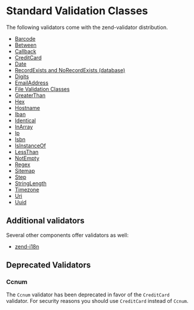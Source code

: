 # Standard Validation Classes

The following validators come with the zend-validator distribution.

- [Barcode](validators/barcode.md)
- [Between](validators/between.md)
- [Callback](validators/callback.md)
- [CreditCard](validators/credit-card.md)
- [Date](validators/date.md)
- [RecordExists and NoRecordExists (database)](validators/db.md)
- [Digits](validators/digits.md)
- [EmailAddress](validators/email-address.md)
- [File Validation Classes](validators/file/intro.md)
- [GreaterThan](validators/greater-than.md)
- [Hex](validators/hex.md)
- [Hostname](validators/hostname.md)
- [Iban](validators/iban.md)
- [Identical](validators/identical.md)
- [InArray](validators/in-array.md)
- [Ip](validators/ip.md)
- [Isbn](validators/isbn.md)
- [IsInstanceOf](validators/isinstanceof.md)
- [LessThan](validators/less-than.md)
- [NotEmpty](validators/not-empty.md)
- [Regex](validators/regex.md)
- [Sitemap](validators/sitemap.md)
- [Step](validators/step.md)
- [StringLength](validators/string-length.md)
- [Timezone](validators/timezone.md)
- [Uri](validators/uri.md)
- [Uuid](validators/uuid.md)

## Additional validators

Several other components offer validators as well:

- [zend-i18n](http://zendframework.github.io/zend-i18n/validators/)

## Deprecated Validators

### Ccnum

The `Ccnum` validator has been deprecated in favor of the `CreditCard`
validator. For security reasons you should use `CreditCard` instead of `Ccnum`.

